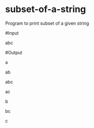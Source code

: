 # subset-of-a-string

Program to print subset of a given string

#Input

abc

#Output

a

ab

abc

ac

b

bc

c
